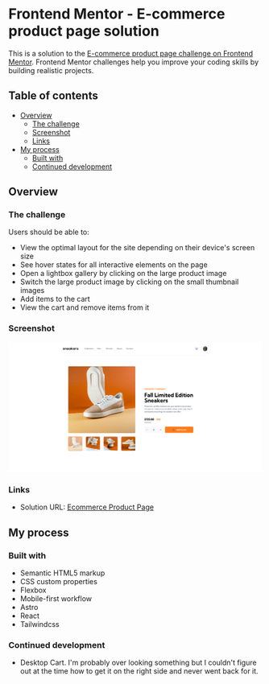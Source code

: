 # Frontend Mentor - E-commerce product page solution

This is a solution to the [E-commerce product page challenge on Frontend Mentor](https://www.frontendmentor.io/challenges/ecommerce-product-page-UPsZ9MJp6). Frontend Mentor challenges help you improve your coding skills by building realistic projects.

## Table of contents

- [Overview](#overview)
  - [The challenge](#the-challenge)
  - [Screenshot](#screenshot)
  - [Links](#links)
- [My process](#my-process)
  - [Built with](#built-with)
  - [Continued development](#continued-development)

## Overview

### The challenge

Users should be able to:

- View the optimal layout for the site depending on their device's screen size
- See hover states for all interactive elements on the page
- Open a lightbox gallery by clicking on the large product image
- Switch the large product image by clicking on the small thumbnail images
- Add items to the cart
- View the cart and remove items from it

### Screenshot

![](./screenshot.png)

### Links

- Solution URL: [Ecommerce Product Page](https://austinderingallen.github.io/ecommerce-product-page)

## My process

### Built with

- Semantic HTML5 markup
- CSS custom properties
- Flexbox
- Mobile-first workflow
- Astro
- React
- Tailwindcss

### Continued development

- Desktop Cart. I'm probably over looking something but I couldn't figure out at the time how to get it on the right side and never went back for it.
